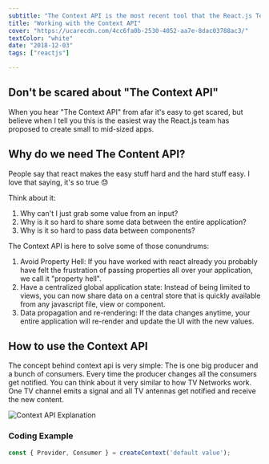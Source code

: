```yaml
---
subtitle: "The Context API is the most recent tool that the React.js Team has made available to handle your application data flow. It is the perfect companion for building small to mid-sized applications"
title: "Working with the Context API"
cover: "https://ucarecdn.com/4cc6fa0b-2530-4052-aa7e-8dac03788ac3/"
textColor: "white"
date: "2018-12-03"
tags: ["reactjs"]

---
```


## Don't be scared about "The Context API"

When you hear "The Context API" from afar it's easy to get scared, but believe when I tell you this is the easiest way the React.js team has proposed to create small to mid-sized apps.

## Why do we need The Content API?

People say that react makes the easy stuff hard and the hard stuff easy. I love that saying, it's so true :sweat: 

Think about it:

1. Why can't I just grab some value from an input?
2. Why is it so hard to share some data between the entire application?
3. Why is it so hard to pass data between components?

The Context API is here to solve some of those conundrums:

1. Avoid Property Hell: If you have worked with react already you probably have felt the frustration of passing properties all over your application, we call it "property hell". 
2. Have a centralized global application state: Instead of being limited to views, you can now share data on a central store that is quickly available from any javascript file, view or component.
3. Data propagation and re-rendering: If the data changes anytime, your entire application will re-render and update the UI with the new values.

## How to use the Context API

The concept behind context api is very simple: The is one big producer and a bunch of consumers. Every time the producer changes all the consumers get notified. You can think about it very similar to how TV Networks work. One TV channel emits a signal and all TV antennas get notified and receive the new content.

![Context API Explanation](https://ucarecdn.com/72fe5361-5b2a-460f-8c2a-2d376616abf6/)

### Coding Example

```jsx
const { Provider, Consumer } = createContext('default value');
```


<!--stackedit_data:
eyJoaXN0b3J5IjpbLTE0Njk5ODA4OTMsMTA1OTk4MDY2LDE1Nz
EwODQyNjcsLTIzMzcxMDA1MV19
-->